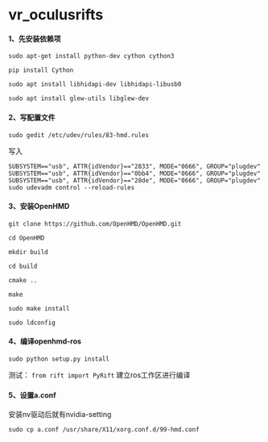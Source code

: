 # vr_oculusrifts

#### 1、先安装依赖项

```sudo apt-get install python-dev cython cython3```

```pip install Cython```

```sudo apt install libhidapi-dev libhidapi-libusb0```

```sudo apt install glew-utils libglew-dev```

#### 2、写配置文件
```sudo gedit /etc/udev/rules/83-hmd.rules```

写入

```SUBSYSTEM=="usb", ATTR{idVendor}=="2833", MODE="0666", GROUP="plugdev"```
```SUBSYSTEM=="usb", ATTR{idVendor}=="0bb4", MODE="0666", GROUP="plugdev"```
```SUBSYSTEM=="usb", ATTR{idVendor}=="28de", MODE="0666", GROUP="plugdev"```
```sudo udevadm control --reload-rules```


#### 3、安装OpenHMD
```git clone https://github.com/OpenHMD/OpenHMD.git```

```cd OpenHMD```

```mkdir build```

```cd build```

```cmake ..```

```make```

```sudo make install ```

```sudo ldconfig```



#### 4、编译openhmd-ros
```sudo python setup.py install```

测试：
```from rift import PyRift```
建立ros工作区进行编译

#### 5、设置a.conf
安装nv驱动后就有nvidia-setting

```sudo cp a.conf /usr/share/X11/xorg.conf.d/99-hmd.conf```
